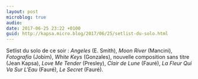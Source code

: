```yaml
---
layout: post
microblog: true
audio: 
date: 2017-06-25 23:22 +0100
guid: http://kapsa.micro.blog/2017/06/25/setlist-du-solo.html
---
```

Setlist du solo de ce soir : _Angeles_ (E. Smith), _Moon River_ (Mancini), _Fotografia_ (Jobim), _White Keys_ (Gonzales), nouvelle composition sans titre (Jean Kapsa), _Love Me Tender_ (Presley), _Clair de Lune_ (Fauré), _La Fleur Qui Va Sur L'Eau_ (Fauré), _Le Secret_ (Fauré).
